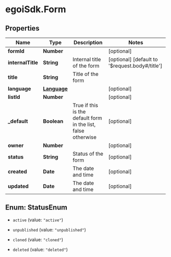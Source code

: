 # egoiSdk.Form

## Properties
Name | Type | Description | Notes
------------ | ------------- | ------------- | -------------
**formId** | **Number** |  | [optional] 
**internalTitle** | **String** | Internal title of the form | [optional] [default to &#39;$request.body#/title&#39;]
**title** | **String** | Title of the form | 
**language** | [**Language**](Language.md) |  | [optional] 
**listId** | **Number** |  | [optional] 
**_default** | **Boolean** | True if this is the default form in the list, false otherwise | [optional] 
**owner** | **Number** |  | [optional] 
**status** | **String** | Status of the form | [optional] 
**created** | **Date** | The date and time | [optional] 
**updated** | **Date** | The date and time | [optional] 


<a name="StatusEnum"></a>
## Enum: StatusEnum


* `active` (value: `"active"`)

* `unpublished` (value: `"unpublished"`)

* `cloned` (value: `"cloned"`)

* `deleted` (value: `"deleted"`)




